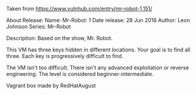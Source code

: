 Taken from https://www.vulnhub.com/entry/mr-robot-1,151/ 

About Release:
    Name: Mr-Robot: 1
    Date release: 28 Jun 2016
    Author: Leon Johnson
    Series: Mr-Robot

Description:
Based on the show, Mr. Robot.

This VM has three keys hidden in different locations. Your goal is to find all three. Each key is progressively difficult to find.

The VM isn't too difficult. There isn't any advanced exploitation or reverse engineering. The level is considered beginner-intermediate.

Vagrant box made by RedHatAugust
